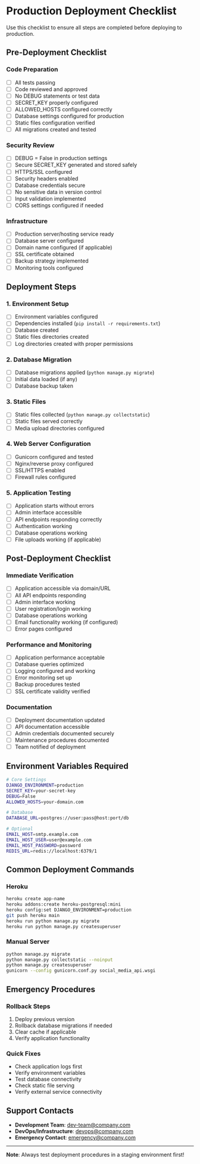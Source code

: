 # Production Deployment Checklist

Use this checklist to ensure all steps are completed before deploying to production.

## Pre-Deployment Checklist

### Code Preparation
- [ ] All tests passing
- [ ] Code reviewed and approved
- [ ] No DEBUG statements or test data
- [ ] SECRET_KEY properly configured
- [ ] ALLOWED_HOSTS configured correctly
- [ ] Database settings configured for production
- [ ] Static files configuration verified
- [ ] All migrations created and tested

### Security Review
- [ ] DEBUG = False in production settings
- [ ] Secure SECRET_KEY generated and stored safely
- [ ] HTTPS/SSL configured
- [ ] Security headers enabled
- [ ] Database credentials secure
- [ ] No sensitive data in version control
- [ ] Input validation implemented
- [ ] CORS settings configured if needed

### Infrastructure
- [ ] Production server/hosting service ready
- [ ] Database server configured
- [ ] Domain name configured (if applicable)
- [ ] SSL certificate obtained
- [ ] Backup strategy implemented
- [ ] Monitoring tools configured

## Deployment Steps

### 1. Environment Setup
- [ ] Environment variables configured
- [ ] Dependencies installed (`pip install -r requirements.txt`)
- [ ] Database created
- [ ] Static files directories created
- [ ] Log directories created with proper permissions

### 2. Database Migration
- [ ] Database migrations applied (`python manage.py migrate`)
- [ ] Initial data loaded (if any)
- [ ] Database backup taken

### 3. Static Files
- [ ] Static files collected (`python manage.py collectstatic`)
- [ ] Static files served correctly
- [ ] Media upload directories configured

### 4. Web Server Configuration
- [ ] Gunicorn configured and tested
- [ ] Nginx/reverse proxy configured
- [ ] SSL/HTTPS enabled
- [ ] Firewall rules configured

### 5. Application Testing
- [ ] Application starts without errors
- [ ] Admin interface accessible
- [ ] API endpoints responding correctly
- [ ] Authentication working
- [ ] Database operations working
- [ ] File uploads working (if applicable)

## Post-Deployment Checklist

### Immediate Verification
- [ ] Application accessible via domain/URL
- [ ] All API endpoints responding
- [ ] Admin interface working
- [ ] User registration/login working
- [ ] Database operations working
- [ ] Email functionality working (if configured)
- [ ] Error pages configured

### Performance and Monitoring
- [ ] Application performance acceptable
- [ ] Database queries optimized
- [ ] Logging configured and working
- [ ] Error monitoring set up
- [ ] Backup procedures tested
- [ ] SSL certificate validity verified

### Documentation
- [ ] Deployment documentation updated
- [ ] API documentation accessible
- [ ] Admin credentials documented securely
- [ ] Maintenance procedures documented
- [ ] Team notified of deployment

## Environment Variables Required

```bash
# Core Settings
DJANGO_ENVIRONMENT=production
SECRET_KEY=your-secret-key
DEBUG=False
ALLOWED_HOSTS=your-domain.com

# Database
DATABASE_URL=postgres://user:pass@host:port/db

# Optional
EMAIL_HOST=smtp.example.com
EMAIL_HOST_USER=user@example.com
EMAIL_HOST_PASSWORD=password
REDIS_URL=redis://localhost:6379/1
```

## Common Deployment Commands

### Heroku
```bash
heroku create app-name
heroku addons:create heroku-postgresql:mini
heroku config:set DJANGO_ENVIRONMENT=production
git push heroku main
heroku run python manage.py migrate
heroku run python manage.py createsuperuser
```

### Manual Server
```bash
python manage.py migrate
python manage.py collectstatic --noinput
python manage.py createsuperuser
gunicorn --config gunicorn.conf.py social_media_api.wsgi
```

## Emergency Procedures

### Rollback Steps
1. Deploy previous version
2. Rollback database migrations if needed
3. Clear cache if applicable
4. Verify application functionality

### Quick Fixes
- Check application logs first
- Verify environment variables
- Test database connectivity
- Check static file serving
- Verify external service connectivity

## Support Contacts

- **Development Team**: dev-team@company.com
- **DevOps/Infrastructure**: devops@company.com  
- **Emergency Contact**: emergency@company.com

---

**Note**: Always test deployment procedures in a staging environment first!
